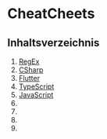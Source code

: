 # CheatCheets

## Inhaltsverzeichnis

1. [RegEx](https://github.com/Sebastian90Sonntag/CheatCheets/blob/main/RegEx.md)
2. [CSharp](https://github.com/Sebastian90Sonntag/CheatCheets/blob/main/CSharp.md)
3. [Flutter](https://github.com/Sebastian90Sonntag/CheatCheets/blob/main/Flutter.md)
4. [TypeScript](https://github.com/Sebastian90Sonntag/CheatCheets/blob/main/TypeScript.md)
5. [JavaScript](https://github.com/Sebastian90Sonntag/CheatCheets/blob/main/JavaScript.md)
6. []()
7. []()
8. []()
9. []()
